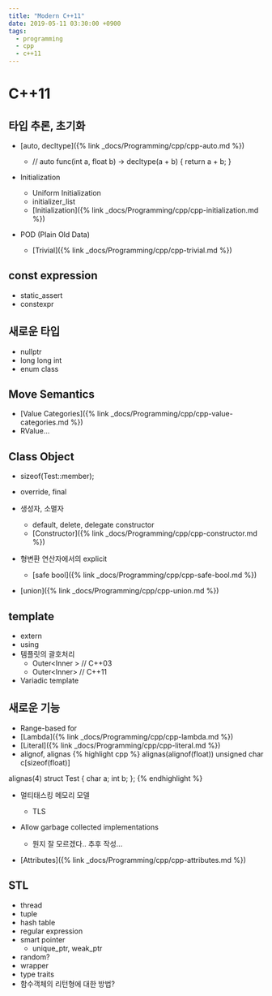 ```yaml
---
title: "Modern C++11"
date: 2019-05-11 03:30:00 +0900
tags:
  - programming
  - cpp
  - c++11
---
```


C++11
===

타입 추론, 초기화
---
* [auto, decltype]({% link _docs/Programming/cpp/cpp-auto.md %})
	* // auto func(int a, float b) -> decltype(a + b) { return a + b; }

* Initialization
	* Uniform Initialization
	* initializer_list
	* [Initialization]({% link _docs/Programming/cpp/cpp-initialization.md %})

* POD (Plain Old Data)
	* [Trivial]({% link _docs/Programming/cpp/cpp-trivial.md %})


const expression
---
* static_assert
* constexpr


새로운 타입
---
* nullptr
* long long int
* enum class


Move Semantics
---
* [Value Categories]({% link _docs/Programming/cpp/cpp-value-categories.md %})
* RValue...


Class Object
---
* sizeof(Test::member);
* override, final
* 생성자, 소멸자
	* default, delete, delegate constructor
	* [Constructor]({% link _docs/Programming/cpp/cpp-constructor.md %})


* 형변환 연산자에서의 explicit
	* [safe bool]({% link _docs/Programming/cpp/cpp-safe-bool.md %})

* [union]({% link _docs/Programming/cpp/cpp-union.md %})


template
---
* extern
* using
* 템플릿의 괄호처리
	* Outer<Inner<int> > // C++03
	* Outer<Inner<int>> // C++11
* Variadic template


새로운 기능
---
* Range-based for
* [Lambda]({% link _docs/Programming/cpp/cpp-lambda.md %})
* [Literal]({% link _docs/Programming/cpp/cpp-literal.md %})
* alignof, alignas
{% highlight cpp %}
alignas(alignof(float)) unsigned char c[sizeof(float)]

alignas(4) struct Test
{
	char a;
	int b;
};
{% endhighlight %}

* 멀티태스킹 메모리 모델
	* TLS

* Allow garbage collected implementations
	* 뭔지 잘 모르겠다.. 추후 작성...

* [Attributes]({% link _docs/Programming/cpp/cpp-attributes.md %})


STL
---
* thread
* tuple
* hash table
* regular expression
* smart pointer
	* unique_ptr, weak_ptr
* random?
* wrapper
* type traits
* 함수객체의 리턴형에 대한 방법?
